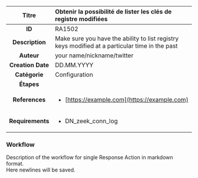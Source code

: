 | Titre                       | Obtenir la possibilité de lister les clés de registre modifiées         |
|:---------------------------:|:--------------------|
| **ID**                      | RA1502            |
| **Description**             | Make sure you have the ability to list registry keys modified at a particular time in the past   |
| **Auteur**                  | your name/nickname/twitter        |
| **Creation Date**           | DD.MM.YYYY |
| **Catégorie**                | Configuration      |
| **Étapes**                   || 
| **References** |<ul><li>[https://example.com](https://example.com)</li></ul>|
| **Requirements** |<ul><li>DN_zeek_conn_log</li></ul>|

### Workflow

Description of the workflow for single Response Action in markdown format.  
Here newlines will be saved.

